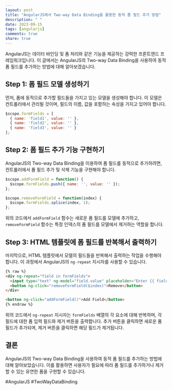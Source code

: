 ```yaml
---
layout: post
title: "AngularJS에서 Two-way Data Binding을 활용한 동적 폼 필드 추가 방법"
description: " "
date: 2023-09-15
tags: [angularjs]
comments: true
share: true
---
```


AngularJS는 데이터 바인딩 및 폼 처리와 같은 기능을 제공하는 강력한 프론트엔드 프레임워크입니다. 이 글에서는 AngularJS의 Two-way Data Binding을 사용하여 동적 폼 필드를 추가하는 방법에 대해 알아보겠습니다.

## Step 1: 폼 필드 모델 생성하기

먼저, 폼에 동적으로 추가할 필드들을 가지고 있는 모델을 생성해야 합니다. 이 모델은 컨트롤러에서 관리될 것이며, 필드의 이름, 값을 포함하는 속성을 가지고 있어야 합니다.

```javascript
$scope.formFields = [
  { name: 'field1', value: '' },
  { name: 'field2', value: '' },
  { name: 'field3', value: '' }
];
```

## Step 2: 폼 필드 추가 기능 구현하기

AngularJS의 Two-way Data Binding을 이용하여 폼 필드를 동적으로 추가하려면, 컨트롤러에서 폼 필드 추가 및 삭제 기능을 구현해야 합니다.

```javascript
$scope.addFormField = function() {
  $scope.formFields.push({ name: '', value: '' });
};

$scope.removeFormField = function(index) {
  $scope.formFields.splice(index, 1);
};
```

위의 코드에서 `addFormField` 함수는 새로운 폼 필드를 모델에 추가하고, `removeFormField` 함수는 특정 인덱스의 폼 필드를 모델에서 제거하는 역할을 합니다.

## Step 3: HTML 템플릿에 폼 필드를 반복해서 출력하기

마지막으로, HTML 템플릿에서 모델의 필드들을 반복해서 출력하는 작업을 수행해야 합니다. 이 과정에서 AngularJS의 `ng-repeat` 지시자를 사용할 수 있습니다.

```html
{% raw %}
<div ng-repeat="field in formFields">
  <input type="text" ng-model="field.value" placeholder="Enter {{ field.name }}" />
  <button ng-click="removeFormField($index)">Remove</button>
</div>

<button ng-click="addFormField()">Add Field</button>
{% endraw %}
```

위의 코드에서 `ng-repeat` 지시자는 `formFields` 배열의 각 요소에 대해 반복하며, 각 필드에 대한 폼 입력 필드와 제거 버튼을 출력합니다. 추가 버튼을 클릭하면 새로운 폼 필드가 추가되며, 제거 버튼을 클릭하면 해당 필드가 제거됩니다.

## 결론

AngularJS의 Two-way Data Binding을 사용하여 동적 폼 필드를 추가하는 방법에 대해 알아보았습니다. 이를 활용하면 사용자가 필요에 따라 폼 필드를 추가하거나 제거할 수 있는 유연한 폼을 구현할 수 있습니다.

#AngularJS #TwoWayDataBinding